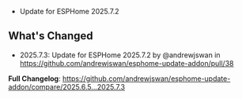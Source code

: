  - Update for ESPHome 2025.7.2

## What's Changed
* 2025.7.3: Update for ESPHome 2025.7.2 by @andrewjswan in https://github.com/andrewjswan/esphome-update-addon/pull/38


**Full Changelog**: https://github.com/andrewjswan/esphome-update-addon/compare/2025.6.5...2025.7.3